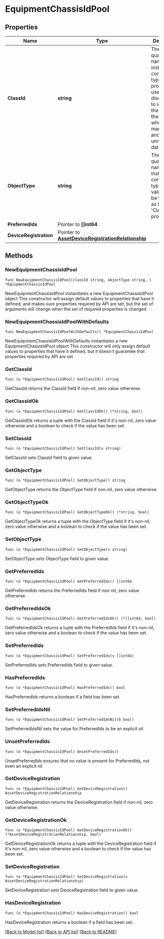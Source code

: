 # EquipmentChassisIdPool

## Properties

Name | Type | Description | Notes
------------ | ------------- | ------------- | -------------
**ClassId** | **string** | The fully-qualified name of the instantiated, concrete type. This property is used as a discriminator to identify the type of the payload when marshaling and unmarshaling data. | [default to "equipment.ChassisIdPool"]
**ObjectType** | **string** | The fully-qualified name of the instantiated, concrete type. The value should be the same as the &#39;ClassId&#39; property. | [default to "equipment.ChassisIdPool"]
**PreferredIds** | Pointer to **[]int64** |  | [optional] 
**DeviceRegistration** | Pointer to [**AssetDeviceRegistrationRelationship**](AssetDeviceRegistrationRelationship.md) |  | [optional] 

## Methods

### NewEquipmentChassisIdPool

`func NewEquipmentChassisIdPool(classId string, objectType string, ) *EquipmentChassisIdPool`

NewEquipmentChassisIdPool instantiates a new EquipmentChassisIdPool object
This constructor will assign default values to properties that have it defined,
and makes sure properties required by API are set, but the set of arguments
will change when the set of required properties is changed

### NewEquipmentChassisIdPoolWithDefaults

`func NewEquipmentChassisIdPoolWithDefaults() *EquipmentChassisIdPool`

NewEquipmentChassisIdPoolWithDefaults instantiates a new EquipmentChassisIdPool object
This constructor will only assign default values to properties that have it defined,
but it doesn't guarantee that properties required by API are set

### GetClassId

`func (o *EquipmentChassisIdPool) GetClassId() string`

GetClassId returns the ClassId field if non-nil, zero value otherwise.

### GetClassIdOk

`func (o *EquipmentChassisIdPool) GetClassIdOk() (*string, bool)`

GetClassIdOk returns a tuple with the ClassId field if it's non-nil, zero value otherwise
and a boolean to check if the value has been set.

### SetClassId

`func (o *EquipmentChassisIdPool) SetClassId(v string)`

SetClassId sets ClassId field to given value.


### GetObjectType

`func (o *EquipmentChassisIdPool) GetObjectType() string`

GetObjectType returns the ObjectType field if non-nil, zero value otherwise.

### GetObjectTypeOk

`func (o *EquipmentChassisIdPool) GetObjectTypeOk() (*string, bool)`

GetObjectTypeOk returns a tuple with the ObjectType field if it's non-nil, zero value otherwise
and a boolean to check if the value has been set.

### SetObjectType

`func (o *EquipmentChassisIdPool) SetObjectType(v string)`

SetObjectType sets ObjectType field to given value.


### GetPreferredIds

`func (o *EquipmentChassisIdPool) GetPreferredIds() []int64`

GetPreferredIds returns the PreferredIds field if non-nil, zero value otherwise.

### GetPreferredIdsOk

`func (o *EquipmentChassisIdPool) GetPreferredIdsOk() (*[]int64, bool)`

GetPreferredIdsOk returns a tuple with the PreferredIds field if it's non-nil, zero value otherwise
and a boolean to check if the value has been set.

### SetPreferredIds

`func (o *EquipmentChassisIdPool) SetPreferredIds(v []int64)`

SetPreferredIds sets PreferredIds field to given value.

### HasPreferredIds

`func (o *EquipmentChassisIdPool) HasPreferredIds() bool`

HasPreferredIds returns a boolean if a field has been set.

### SetPreferredIdsNil

`func (o *EquipmentChassisIdPool) SetPreferredIdsNil(b bool)`

 SetPreferredIdsNil sets the value for PreferredIds to be an explicit nil

### UnsetPreferredIds
`func (o *EquipmentChassisIdPool) UnsetPreferredIds()`

UnsetPreferredIds ensures that no value is present for PreferredIds, not even an explicit nil
### GetDeviceRegistration

`func (o *EquipmentChassisIdPool) GetDeviceRegistration() AssetDeviceRegistrationRelationship`

GetDeviceRegistration returns the DeviceRegistration field if non-nil, zero value otherwise.

### GetDeviceRegistrationOk

`func (o *EquipmentChassisIdPool) GetDeviceRegistrationOk() (*AssetDeviceRegistrationRelationship, bool)`

GetDeviceRegistrationOk returns a tuple with the DeviceRegistration field if it's non-nil, zero value otherwise
and a boolean to check if the value has been set.

### SetDeviceRegistration

`func (o *EquipmentChassisIdPool) SetDeviceRegistration(v AssetDeviceRegistrationRelationship)`

SetDeviceRegistration sets DeviceRegistration field to given value.

### HasDeviceRegistration

`func (o *EquipmentChassisIdPool) HasDeviceRegistration() bool`

HasDeviceRegistration returns a boolean if a field has been set.


[[Back to Model list]](../README.md#documentation-for-models) [[Back to API list]](../README.md#documentation-for-api-endpoints) [[Back to README]](../README.md)


